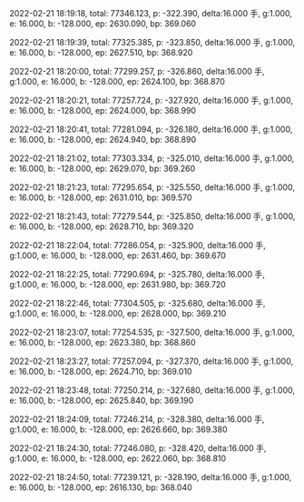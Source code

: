 2022-02-21 18:19:18, total: 77346.123, p: -322.390, delta:16.000 手, g:1.000, e: 16.000, b: -128.000, ep: 2630.090, bp: 369.060

2022-02-21 18:19:39, total: 77325.385, p: -323.850, delta:16.000 手, g:1.000, e: 16.000, b: -128.000, ep: 2627.510, bp: 368.920

2022-02-21 18:20:00, total: 77299.257, p: -326.860, delta:16.000 手, g:1.000, e: 16.000, b: -128.000, ep: 2624.100, bp: 368.870

2022-02-21 18:20:21, total: 77257.724, p: -327.920, delta:16.000 手, g:1.000, e: 16.000, b: -128.000, ep: 2624.000, bp: 368.990

2022-02-21 18:20:41, total: 77281.094, p: -326.180, delta:16.000 手, g:1.000, e: 16.000, b: -128.000, ep: 2624.940, bp: 368.890

2022-02-21 18:21:02, total: 77303.334, p: -325.010, delta:16.000 手, g:1.000, e: 16.000, b: -128.000, ep: 2629.070, bp: 369.260

2022-02-21 18:21:23, total: 77295.654, p: -325.550, delta:16.000 手, g:1.000, e: 16.000, b: -128.000, ep: 2631.010, bp: 369.570

2022-02-21 18:21:43, total: 77279.544, p: -325.850, delta:16.000 手, g:1.000, e: 16.000, b: -128.000, ep: 2628.710, bp: 369.320

2022-02-21 18:22:04, total: 77286.054, p: -325.900, delta:16.000 手, g:1.000, e: 16.000, b: -128.000, ep: 2631.460, bp: 369.670

2022-02-21 18:22:25, total: 77290.694, p: -325.780, delta:16.000 手, g:1.000, e: 16.000, b: -128.000, ep: 2631.980, bp: 369.720

2022-02-21 18:22:46, total: 77304.505, p: -325.680, delta:16.000 手, g:1.000, e: 16.000, b: -128.000, ep: 2628.000, bp: 369.210

2022-02-21 18:23:07, total: 77254.535, p: -327.500, delta:16.000 手, g:1.000, e: 16.000, b: -128.000, ep: 2623.380, bp: 368.860

2022-02-21 18:23:27, total: 77257.094, p: -327.370, delta:16.000 手, g:1.000, e: 16.000, b: -128.000, ep: 2624.710, bp: 369.010

2022-02-21 18:23:48, total: 77250.214, p: -327.680, delta:16.000 手, g:1.000, e: 16.000, b: -128.000, ep: 2625.840, bp: 369.190

2022-02-21 18:24:09, total: 77246.214, p: -328.380, delta:16.000 手, g:1.000, e: 16.000, b: -128.000, ep: 2626.660, bp: 369.380

2022-02-21 18:24:30, total: 77246.080, p: -328.420, delta:16.000 手, g:1.000, e: 16.000, b: -128.000, ep: 2622.060, bp: 368.810

2022-02-21 18:24:50, total: 77239.121, p: -328.190, delta:16.000 手, g:1.000, e: 16.000, b: -128.000, ep: 2616.130, bp: 368.040